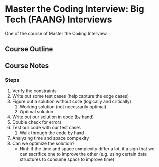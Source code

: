 # Master the Coding Interview: Big Tech (FAANG) Interviews
One of the course of Master the Coding Interview.

## Course Outline

## Course Notes

### Steps
1. Verify the constraints
2. Write out some test cases (help capture the edge cases)
3. Figure out a solution without code (logically and critically)
    1. Working solution (not necessarily optimal)
    2. Optimal solution
4. Write out our solution in code (by hand)
5. Double check for errors
6. Test our code with our test cases
    1. Walk through the code by hand
7. Analyzing time and space complexity
8. Can we optimize the solution?
    - Hint: if the time and space complexity differ a lot, it a sign that we can sacrifice one to improve the other (e.g. using certain data structures to consume space to improve time)
